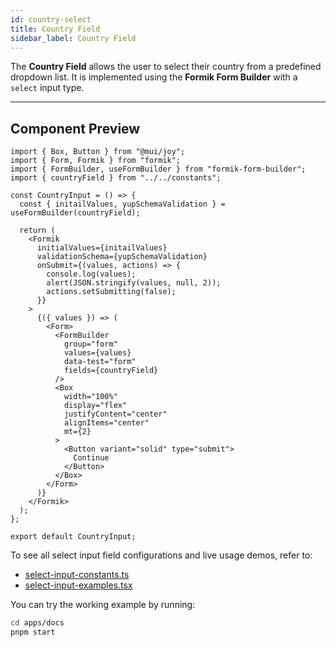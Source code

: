 ```yaml
---
id: country-select
title: Country Field
sidebar_label: Country Field
---
```




The **Country Field** allows the user to select their country from a predefined dropdown list. It is implemented using the **Formik Form Builder** with a `select` input type.

---

## Component Preview

```tsx
import { Box, Button } from "@mui/joy";
import { Form, Formik } from "formik";
import { FormBuilder, useFormBuilder } from "formik-form-builder";
import { countryField } from "../../constants";

const CountryInput = () => {
  const { initailValues, yupSchemaValidation } = useFormBuilder(countryField);

  return (
    <Formik
      initialValues={initailValues}
      validationSchema={yupSchemaValidation}
      onSubmit={(values, actions) => {
        console.log(values);
        alert(JSON.stringify(values, null, 2));
        actions.setSubmitting(false);
      }}
    >
      {({ values }) => (
        <Form>
          <FormBuilder
            group="form"
            values={values}
            data-test="form"
            fields={countryField}
          />
          <Box
            width="100%"
            display="flex"
            justifyContent="center"
            alignItems="center"
            mt={2}
          >
            <Button variant="solid" type="submit">
              Continue
            </Button>
          </Box>
        </Form>
      )}
    </Formik>
  );
};

export default CountryInput;
```
To see all select input field configurations and live usage demos, refer to:

- [select-input-constants.ts](./select-input-constants)
- [select-input-examples.tsx](./select-input-examples)




You can try the working example by running:

```bash
cd apps/docs
pnpm start